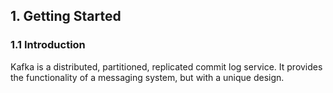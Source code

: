 ## 1. Getting Started

### 1.1 Introduction

Kafka is a distributed, partitioned, replicated commit log service. It provides the functionality of a messaging system, but with a unique design.

